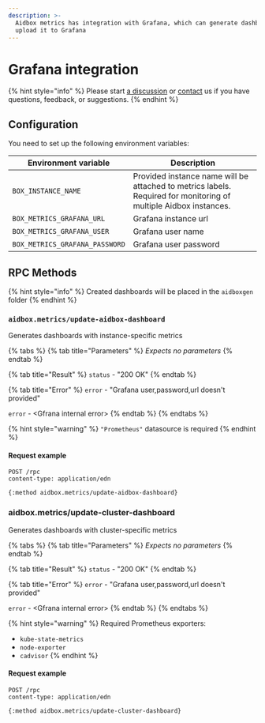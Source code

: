 ```yaml
---
description: >-
  Aidbox metrics has integration with Grafana, which can generate dashboards and
  upload it to Grafana
---
```


# Grafana integration

{% hint style="info" %}
Please start [a discussion](https://github.com/Aidbox/Issues/discussions) or [contact](../../contact-us.md) us if you have questions, feedback, or suggestions.
{% endhint %}

## Configuration

You need to set up the following environment variables:

| Environment variable           | Description                                                                                                      |
| ------------------------------ | ---------------------------------------------------------------------------------------------------------------- |
| `BOX_INSTANCE_NAME`            | Provided instance name will be attached to metrics labels. Required for monitoring of multiple Aidbox instances. |
| `BOX_METRICS_GRAFANA_URL`      | Grafana instance url                                                                                             |
| `BOX_METRICS_GRAFANA_USER`     | Grafana user name                                                                                                |
| `BOX_METRICS_GRAFANA_PASSWORD` | Grafana user password                                                                                            |

## RPC Methods

{% hint style="info" %}
Сreated dashboards will be placed in the `aidboxgen` folder
{% endhint %}

### `aidbox.metrics/update-aidbox-dashboard`

Generates dashboards with instance-specific metrics

{% tabs %}
{% tab title="Parameters" %}
_Expects no parameters_
{% endtab %}

{% tab title="Result" %}
`status` - "200 OK"
{% endtab %}

{% tab title="Error" %}
`error` - "Grafana user,password,url doesn't provided"

`error` - \<Gfrana internal error>
{% endtab %}
{% endtabs %}

{% hint style="warning" %}
`"Prometheus"` datasource is required
{% endhint %}

#### Request example

```http
POST /rpc
content-type: application/edn

{:method aidbox.metrics/update-aidbox-dashboard}
```

### aidbox.metrics/update-cluster-dashboard

Generates dashboards with cluster-specific metrics

{% tabs %}
{% tab title="Parameters" %}
_Expects no parameters_
{% endtab %}

{% tab title="Result" %}
`status` - "200 OK"
{% endtab %}

{% tab title="Error" %}
`error` - "Grafana user,password,url doesn't provided"

`error` - \<Gfrana internal error>
{% endtab %}
{% endtabs %}

{% hint style="warning" %}
Required Prometheus exporters:

* `kube-state-metrics`
* `node-exporter`
* `cadvisor`
{% endhint %}

#### Request example

```http
POST /rpc
content-type: application/edn

{:method aidbox.metrics/update-cluster-dashboard}
```

